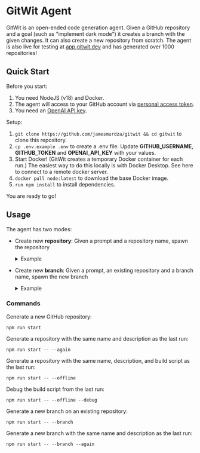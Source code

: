# GitWit Agent

GitWit is an open-ended code generation agent. Given a GitHub repository and a goal (such as "implement dark mode") it creates a branch with the given changes. It can also create a new repository from scratch. The agent is also live for testing at [app.gitwit.dev](https://app.gitwit.dev) and has generated over 1000 repositories!

## Quick Start

Before you start:
1. You need NodeJS (v18) and Docker.
2. The agent will access to your GitHub account via [personal access token](https://github.com/settings/tokens).
3. You need an [OpenAI API key](https://platform.openai.com/account/api-keys).

Setup:
1. `git clone https://github.com/jamesmurdza/gitwit && cd gitwit` to clone this repository.
2. `cp .env.example .env` to create a .env file. Update **GITHUB_USERNAME**, **GITHUB_TOKEN** and **OPENAI_API_KEY** with your values.
3. Start Docker! (GitWit creates a temporary Docker container for each run.) The easiest way to do this locally is with Docker Desktop. See here to connect to a remote docker server.
4. `docker pull node:latest` to download the base Docker image.
5. `run npm install` to install dependencies.

You are ready to go!

## Usage

The agent has two modes:
- Create new **repository**: Given a prompt and a repository name, spawn the repository<details>
  <summary>Example</summary>

  https://github.com/gitwitdev/gitwitdev.github.io/assets/33395784/55537249-c301-4e13-84e5-0cdb06174071
</details>

- Create new **branch**: Given a prompt, an existing repository and a branch name, spawn the new branch<details>
  <summary>Example</summary>

  https://github.com/gitwitdev/gitwitdev.github.io/assets/33395784/9315a17c-fc72-431a-a648-16ba42938faa
</details>

### Commands

Generate a new GitHub repository:

`npm run start`

Generate a repository with the same name and description as the last run:

`npm run start -- --again`

Generate a repository with the same name, description, and build script as the last run:

`npm run start -- --offline`

Debug the build script from the last run:

`npm run start -- --offline --debug`

Generate a new branch on an existing repository:

`npm run start -- --branch`

Generate a new branch with the same name and description as the last run:

`npm run start -- --branch --again`
